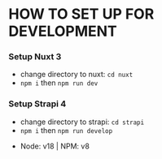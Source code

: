 # HOW TO SET UP FOR DEVELOPMENT

### Setup Nuxt 3
- change directory to nuxt: `cd nuxt`
- `npm i` then `npm run dev`

### Setup Strapi 4
- change directory to strapi: `cd strapi`
- `npm i` then `npm run develop`

* Node: v18 | NPM: v8
